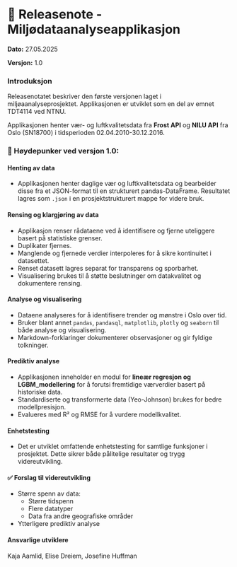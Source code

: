 # 🚀 Releasenote - Miljødataanalyseapplikasjon

**Dato:** 27.05.2025

**Versjon:** 1.0

### Introduksjon

Releasenotatet beskriver den første versjonen laget i miljøaanalyseprosjektet. Applikasjonen er utviklet som en del av emnet TDT4114 ved NTNU.

Applikasjonen henter vær- og luftkvalitetsdata fra **Frost API** og **NILU API** fra Oslo (SN18700) i tidsperioden 02.04.2010-30.12.2016.

### 🔧 Høydepunker ved versjon 1.0:

#### Henting av data
- Applikasjonen henter daglige vær og luftkvalitetsdata og bearbeider disse fra et JSON-format til en strukturert pandas-DataFrame. Resultatet lagres som `.json` i en prosjektstrukturert mappe for videre bruk. 

#### Rensing og klargjøring av data
- Applikasjon renser rådataene ved å identifisere og fjerne uteliggere basert på statistiske grenser.
- Duplikater fjernes. 
- Manglende og fjernede verdier interpoleres for å sikre kontinuitet i datasettet. 
- Renset datasett lagres separat for transparens og sporbarhet. 
- Visualisering brukes til å støtte beslutninger om datakvalitet og dokumentere rensing. 

#### Analyse og visualisering
- Dataene analyseres for å identifisere trender og mønstre i Oslo over tid. 
- Bruker blant annet `pandas`, `pandasql`, `matplotlib`, `plotly` og `seaborn` til både analyse og visualisering.
- Markdown-forklaringer dokumenterer observasjoner og gir fyldige tolkninger. 

#### Prediktiv analyse

- Applikasjonen inneholder en modul for **lineær regresjon og LGBM_modellering** for å forutsi fremtidige værverdier basert på historiske data.
- Standardiserte og transformerte data (Yeo-Johnson) brukes for bedre modellpresisjon. 
- Evalueres med R² og RMSE for å vurdere modellkvalitet.

#### Enhetstesting
- Det er utviklet omfattende enhetstesting for samtlige funksjoner i prosjektet. Dette sikrer både pålitelige resultater og trygg videreutvikling. 

#### ✅ Forslag til videreutvikling
- Større spenn av data:
    - Større tidspenn 
    - Flere datatyper
    - Data fra andre geografiske områder 
- Ytterligere prediktiv analyse


#### Ansvarlige utviklere 
Kaja Aamlid, Elise Dreiem, Josefine Huffman

